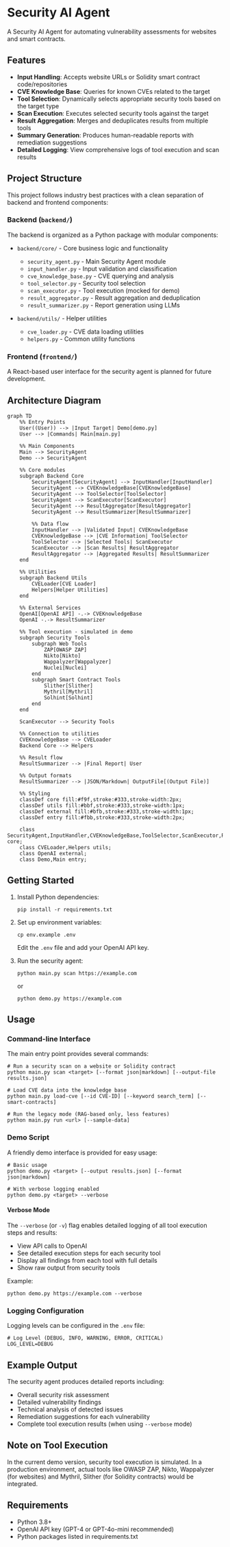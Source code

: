 # Security AI Agent

A Security AI Agent for automating vulnerability assessments for websites and smart contracts.

## Features

- **Input Handling**: Accepts website URLs or Solidity smart contract code/repositories
- **CVE Knowledge Base**: Queries for known CVEs related to the target
- **Tool Selection**: Dynamically selects appropriate security tools based on the target type
- **Scan Execution**: Executes selected security tools against the target
- **Result Aggregation**: Merges and deduplicates results from multiple tools
- **Summary Generation**: Produces human-readable reports with remediation suggestions
- **Detailed Logging**: View comprehensive logs of tool execution and scan results

## Project Structure

This project follows industry best practices with a clean separation of backend and frontend components:

### Backend (`backend/`)

The backend is organized as a Python package with modular components:

- `backend/core/` - Core business logic and functionality
  - `security_agent.py` - Main Security Agent module
  - `input_handler.py` - Input validation and classification
  - `cve_knowledge_base.py` - CVE querying and analysis
  - `tool_selector.py` - Security tool selection
  - `scan_executor.py` - Tool execution (mocked for demo)
  - `result_aggregator.py` - Result aggregation and deduplication
  - `result_summarizer.py` - Report generation using LLMs

- `backend/utils/` - Helper utilities
  - `cve_loader.py` - CVE data loading utilities
  - `helpers.py` - Common utility functions

### Frontend (`frontend/`)

A React-based user interface for the security agent is planned for future development.

## Architecture Diagram

```mermaid
graph TD
    %% Entry Points
    User((User)) --> |Input Target| Demo[demo.py]
    User --> |Commands| Main[main.py]
    
    %% Main Components
    Main --> SecurityAgent
    Demo --> SecurityAgent
    
    %% Core modules
    subgraph Backend Core
        SecurityAgent[SecurityAgent] --> InputHandler[InputHandler]
        SecurityAgent --> CVEKnowledgeBase[CVEKnowledgeBase]
        SecurityAgent --> ToolSelector[ToolSelector]
        SecurityAgent --> ScanExecutor[ScanExecutor]
        SecurityAgent --> ResultAggregator[ResultAggregator]
        SecurityAgent --> ResultSummarizer[ResultSummarizer]
        
        %% Data flow
        InputHandler --> |Validated Input| CVEKnowledgeBase
        CVEKnowledgeBase --> |CVE Information| ToolSelector
        ToolSelector --> |Selected Tools| ScanExecutor
        ScanExecutor --> |Scan Results| ResultAggregator
        ResultAggregator --> |Aggregated Results| ResultSummarizer
    end
    
    %% Utilities
    subgraph Backend Utils
        CVELoader[CVE Loader]
        Helpers[Helper Utilities]
    end
    
    %% External Services
    OpenAI[OpenAI API] -.-> CVEKnowledgeBase
    OpenAI -.-> ResultSummarizer
    
    %% Tool execution - simulated in demo
    subgraph Security Tools
        subgraph Web Tools
            ZAP[OWASP ZAP]
            Nikto[Nikto]
            Wappalyzer[Wappalyzer]
            Nuclei[Nuclei]
        end
        subgraph Smart Contract Tools
            Slither[Slither]
            Mythril[Mythril]
            Solhint[Solhint]
        end
    end
    
    ScanExecutor --> Security Tools
    
    %% Connection to utilities
    CVEKnowledgeBase --> CVELoader
    Backend Core --> Helpers
    
    %% Result flow
    ResultSummarizer --> |Final Report| User
    
    %% Output formats
    ResultSummarizer --> |JSON/Markdown| OutputFile[(Output File)]
    
    %% Styling
    classDef core fill:#f9f,stroke:#333,stroke-width:2px;
    classDef utils fill:#bbf,stroke:#333,stroke-width:1px;
    classDef external fill:#bfb,stroke:#333,stroke-width:1px;
    classDef entry fill:#fbb,stroke:#333,stroke-width:2px;
    
    class SecurityAgent,InputHandler,CVEKnowledgeBase,ToolSelector,ScanExecutor,ResultAggregator,ResultSummarizer core;
    class CVELoader,Helpers utils;
    class OpenAI external;
    class Demo,Main entry;
```

## Getting Started

1. Install Python dependencies:
   ```
   pip install -r requirements.txt
   ```

2. Set up environment variables:
   ```
   cp env.example .env
   ```
   Edit the `.env` file and add your OpenAI API key.

3. Run the security agent:
   ```
   python main.py scan https://example.com
   ```
   or
   ```
   python demo.py https://example.com
   ```

## Usage

### Command-line Interface

The main entry point provides several commands:

```
# Run a security scan on a website or Solidity contract
python main.py scan <target> [--format json|markdown] [--output-file results.json]

# Load CVE data into the knowledge base
python main.py load-cve [--id CVE-ID] [--keyword search_term] [--smart-contracts]

# Run the legacy mode (RAG-based only, less features)
python main.py run <url> [--sample-data]
```

### Demo Script

A friendly demo interface is provided for easy usage:

```
# Basic usage
python demo.py <target> [--output results.json] [--format json|markdown]

# With verbose logging enabled
python demo.py <target> --verbose
```

#### Verbose Mode

The `--verbose` (or `-v`) flag enables detailed logging of all tool execution steps and results:

- View API calls to OpenAI
- See detailed execution steps for each security tool
- Display all findings from each tool with full details
- Show raw output from security tools

Example:
```
python demo.py https://example.com --verbose
```

### Logging Configuration

Logging levels can be configured in the `.env` file:

```
# Log Level (DEBUG, INFO, WARNING, ERROR, CRITICAL)
LOG_LEVEL=DEBUG
```

## Example Output

The security agent produces detailed reports including:

- Overall security risk assessment
- Detailed vulnerability findings
- Technical analysis of detected issues
- Remediation suggestions for each vulnerability
- Complete tool execution results (when using `--verbose` mode)

## Note on Tool Execution

In the current demo version, security tool execution is simulated. In a production environment, actual tools like OWASP ZAP, Nikto, Wappalyzer (for websites) and Mythril, Slither (for Solidity contracts) would be integrated.

## Requirements

- Python 3.8+
- OpenAI API key (GPT-4 or GPT-4o-mini recommended)
- Python packages listed in requirements.txt